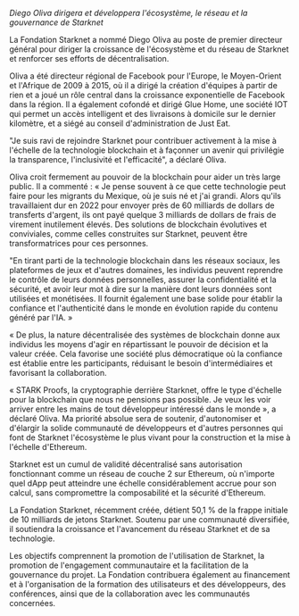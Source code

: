 *Diego Oliva dirigera et développera l'écosystème, le réseau et la gouvernance de Starknet*

La Fondation Starknet a nommé Diego Oliva au poste de premier directeur général pour diriger la croissance de l'écosystème et du réseau de Starknet et renforcer ses efforts de décentralisation.

Oliva a été directeur régional de Facebook pour l'Europe, le Moyen-Orient et l'Afrique de 2009 à 2015, où il a dirigé la création d'équipes à partir de rien et a joué un rôle central dans la croissance exponentielle de Facebook dans la région. Il a également cofondé et dirigé Glue Home, une société IOT qui permet un accès intelligent et des livraisons à domicile sur le dernier kilomètre, et a siégé au conseil d'administration de Just Eat.

"Je suis ravi de rejoindre Starknet pour contribuer activement à la mise à l'échelle de la technologie blockchain et à façonner un avenir qui privilégie la transparence, l'inclusivité et l'efficacité", a déclaré Oliva. 

Oliva croit fermement au pouvoir de la blockchain pour aider un très large public. Il a commenté : « Je pense souvent à ce que cette technologie peut faire pour les migrants du Mexique, où je suis né et j'ai grandi. Alors qu'ils travaillaient dur en 2022 pour envoyer près de 60 milliards de dollars de transferts d'argent, ils ont payé quelque 3 milliards de dollars de frais de virement inutilement élevés. Des solutions de blockchain évolutives et conviviales, comme celles construites sur Starknet, peuvent être transformatrices pour ces personnes. 

"En tirant parti de la technologie blockchain dans les réseaux sociaux, les plateformes de jeux et d'autres domaines, les individus peuvent reprendre le contrôle de leurs données personnelles, assurer la confidentialité et la sécurité, et avoir leur mot à dire sur la manière dont leurs données sont utilisées et monétisées. Il fournit également une base solide pour établir la confiance et l'authenticité dans le monde en évolution rapide du contenu généré par l'IA. »

« De plus, la nature décentralisée des systèmes de blockchain donne aux individus les moyens d'agir en répartissant le pouvoir de décision et la valeur créée. Cela favorise une société plus démocratique où la confiance est établie entre les participants, réduisant le besoin d'intermédiaires et favorisant la collaboration.

« STARK Proofs, la cryptographie derrière Starknet, offre le type d'échelle pour la blockchain que nous ne pensions pas possible. Je veux les voir arriver entre les mains de tout développeur intéressé dans le monde », a déclaré Oliva. Ma priorité absolue sera de soutenir, d'autonomiser et d'élargir la solide communauté de développeurs et d'autres personnes qui font de Starknet l'écosystème le plus vivant pour la construction et la mise à l'échelle d'Ethereum. 

Starknet est un cumul de validité décentralisé sans autorisation fonctionnant comme un réseau de couche 2 sur Ethereum, où n'importe quel dApp peut atteindre une échelle considérablement accrue pour son calcul, sans compromettre la composabilité et la sécurité d'Ethereum.

La Fondation Starknet, récemment créée, détient 50,1 % de la frappe initiale de 10 milliards de jetons Starknet. Soutenu par une communauté diversifiée, il soutiendra la croissance et l'avancement du réseau Starknet et de sa technologie. 

Les objectifs comprennent la promotion de l'utilisation de Starknet, la promotion de l'engagement communautaire et la facilitation de la gouvernance du projet. La Fondation contribuera également au financement et à l'organisation de la formation des utilisateurs et des développeurs, des conférences, ainsi que de la collaboration avec les communautés concernées.